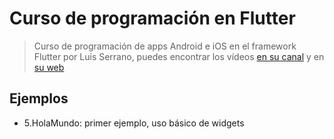 
# Curso de programación en Flutter

> Curso de programación de apps Android e iOS en el framework Flutter por Luis Serrano, puedes encontrar los vídeos <a href="https://www.youtube.com/playlist?list=PLAMfQH2NKM_sm2RZz_IWOGGRpTihdujgq">en su canal</a> y en <a href="https://luisserrano.pro">su web</a>



## Ejemplos


- 5.HolaMundo: primer ejemplo, uso básico de widgets
